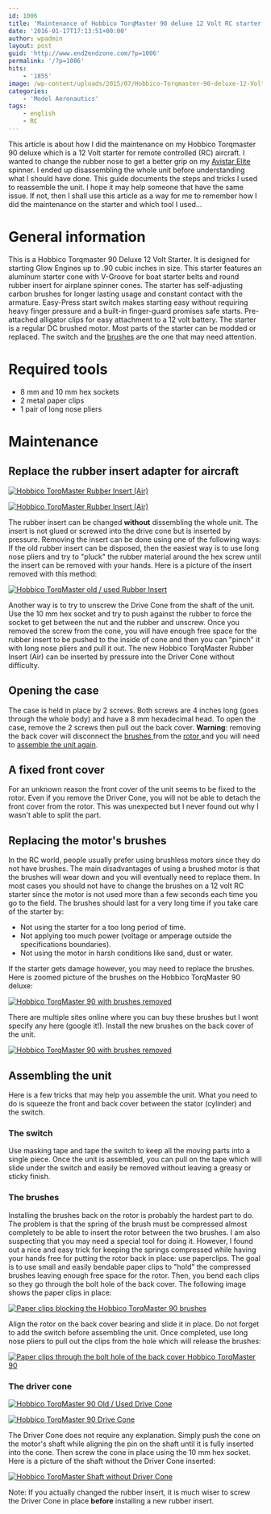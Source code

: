 ```yaml
---
id: 1006
title: 'Maintenance of Hobbico TorqMaster 90 deluxe 12 Volt RC starter'
date: '2016-01-17T17:13:51+00:00'
author: wpadmin
layout: post
guid: 'http://www.end2endzone.com/?p=1006'
permalink: '/?p=1006'
hits:
    - '1855'
image: /wp-content/uploads/2015/07/Hobbico-Torqmaster-90-deluxe-12-Volt-RC-starter1.jpg
categories:
    - 'Model Aeronautics'
tags:
    - english
    - RC
---
```


This article is about how I did the maintenance on my Hobbico Torqmaster 90 deluxe which is a 12 Volt starter for remote controlled (RC) aircraft. I wanted to change the rubber nose to get a better grip on my [Avistar Elite](/tag/avistar-elite/) spinner. I ended up disassembling the whole unit before understanding what I should have done. This guide documents the steps and tricks I used to reassemble the unit. I hope it may help someone that have the same issue. If not, then I shall use this article as a way for me to remember how I did the maintenance on the starter and which tool I used...

# General information

This is a Hobbico Torqmaster 90 Deluxe 12 Volt Starter. It is designed for starting Glow Engines up to .90 cubic inches in size. This starter features an aluminum starter cone with V-Groove for boat starter belts and round rubber insert for airplane spinner cones. The starter has self-adjusting carbon brushes for longer lasting usage and constant contact with the armature. Easy-Press start switch makes starting easy without requiring heavy finger pressure and a built-in finger-guard promises safe starts. Pre-attached alligator clips for easy attachment to a 12 volt battery. The starter is a regular DC brushed motor. Most parts of the starter can be modded or replaced. The switch and the [brushes](https://en.wikipedia.org/wiki/Brush_(electric)) are the one that may need attention.

# Required tools

- 8 mm and 10 mm hex sockets
- 2 metal paper clips
- 1 pair of long nose pliers

# Maintenance

## Replace the rubber insert adapter for aircraft

[![Hobbico TorqMaster Rubber Insert (Air)](https://www.end2endzone.com/wp-content/uploads/2015/07/Hobbico-TorqMaster-Rubber-Insert-Air-150x132.jpg "Hobbico TorqMaster Rubber Insert (Air)")](https://www.end2endzone.com/wp-content/uploads/2015/07/Hobbico-TorqMaster-Rubber-Insert-Air.jpg)

[![Hobbico TorqMaster Rubber Insert (Air)](https://www.end2endzone.com/wp-content/uploads/2015/09/IMG_6803_LR5-150x100.jpg "Hobbico TorqMaster Rubber Insert (Air)")](https://www.end2endzone.com/wp-content/uploads/2015/09/IMG_6803_LR5.jpg)

The rubber insert can be changed **without** dissembling the whole unit. The insert is not glued or screwed into the drive cone but is inserted by pressure. Removing the insert can be done using one of the following ways: If the old rubber insert can be disposed, then the easiest way is to use long nose pliers and try to "pluck" the rubber material around the hex screw until the insert can be removed with your hands. Here is a picture of the insert removed with this method:

[![Hobbico TorqMaster old / used Rubber Insert](https://www.end2endzone.com/wp-content/uploads/2015/09/IMG_6819_LR5-300x200.jpg "Hobbico TorqMaster old / used Rubber Insert")](https://www.end2endzone.com/wp-content/uploads/2015/09/IMG_6819_LR5.jpg)

Another way is to try to unscrew the Drive Cone from the shaft of the unit. Use the 10 mm hex socket and try to push against the rubber to force the socket to get between the nut and the rubber and unscrew. Once you removed the screw from the cone, you will have enough free space for the rubber insert to be pushed to the inside of cone and then you can "pinch" it with long nose pliers and pull it out. The new Hobbico TorqMaster Rubber Insert (Air) can be inserted by pressure into the Driver Cone without difficulty.

## Opening the case

The case is held in place by 2 screws. Both screws are 4 inches long (goes through the whole body) and have a 8 mm hexadecimal head. To open the case, remove the 2 screws then pull out the back cover. **Warning**: removing the back cover will disconnect the [brushes ](https://en.wikipedia.org/wiki/Brush_(electric))from the [rotor ](https://en.wikipedia.org/wiki/Rotor_(electric))and you will need to [assemble the unit again](#Reassembling_the_unit).

## A fixed front cover

For an unknown reason the front cover of the unit seems to be fixed to the rotor. Even if you remove the Driver Cone, you will not be able to detach the front cover from the rotor. This was unexpected but I never found out why I wasn't able to split the part.

## Replacing the motor's brushes

In the RC world, people usually prefer using brushless motors since they do not have brushes. The main disadvantages of using a brushed motor is that the brushes will wear down and you will eventually need to replace them. In most cases you should not have to change the brushes on a 12 volt RC starter since the motor is not used more than a few seconds each time you go to the field. The brushes should last for a very long time if you take care of the starter by:

- Not using the starter for a too long period of time.
- Not applying too much power (voltage or amperage outside the specifications boundaries).
- Not using the motor in harsh conditions like sand, dust or water.

If the starter gets damage however, you may need to replace the brushes. Here is zoomed picture of the brushes on the Hobbico TorqMaster 90 deluxe:

[![Hobbico TorqMaster 90 with brushes removed](https://www.end2endzone.com/wp-content/uploads/2016/01/IMG_1982_LR5-300x200.jpg "Hobbico TorqMaster 90 with brushes removed")](https://www.end2endzone.com/wp-content/uploads/2016/01/IMG_1982_LR5.jpg)

There are multiple sites online where you can buy these brushes but I wont specify any here (google it!). Install the new brushes on the back cover of the unit.

[![Hobbico TorqMaster 90 with brushes removed](https://www.end2endzone.com/wp-content/uploads/2016/01/IMG_1967_LR5-300x200.jpg "Hobbico TorqMaster 90 with brushes removed")](https://www.end2endzone.com/wp-content/uploads/2016/01/IMG_1967_LR5.jpg)

## Assembling the unit

Here is a few tricks that may help you assemble the unit. What you need to do is squeeze the front and back cover between the stator (cylinder) and the switch.

### The switch

Use masking tape and tape the switch to keep all the moving parts into a single piece. Once the unit is assembled, you can pull on the tape which will slide under the switch and easily be removed without leaving a greasy or sticky finish.

### The brushes

Installing the brushes back on the rotor is probably the hardest part to do. The problem is that the spring of the brush must be compressed almost completely to be able to insert the rotor between the two brushes. I am also suspecting that you may need a special tool for doing it. However, I found out a nice and easy trick for keeping the springs compressed while having your hands free for putting the rotor back in place: use paperclips. The goal is to use small and easily bendable paper clips to "hold" the compressed brushes leaving enough free space for the rotor. Then, you bend each clips so they go through the bolt hole of the back cover. The following image shows the paper clips in place:

[![Paper clips blocking the Hobbico TorqMaster 90 brushes](https://www.end2endzone.com/wp-content/uploads/2016/01/IMG_1986_LR5-300x200.jpg "Paper clips blocking the Hobbico TorqMaster 90 brushes")](https://www.end2endzone.com/wp-content/uploads/2016/01/IMG_1986_LR5.jpg)

Align the rotor on the back cover bearing and slide it in place. Do not forget to add the switch before assembling the unit. Once completed, use long nose pliers to pull out the clips from the hole which will release the brushes:

[![Paper clips through the bolt hole of the back cover Hobbico TorqMaster 90](https://www.end2endzone.com/wp-content/uploads/2016/01/IMG_1990_LR5-300x200.jpg "Paper clips through the bolt hole of the back cover Hobbico TorqMaster 90")](https://www.end2endzone.com/wp-content/uploads/2016/01/IMG_1990_LR5.jpg)

### The driver cone

[![Hobbico TorqMaster 90 Old / Used Drive Cone](https://www.end2endzone.com/wp-content/uploads/2015/09/IMG_6778_LR5-150x100.jpg "Hobbico TorqMaster 90 Old / Used Drive Cone")](https://www.end2endzone.com/wp-content/uploads/2015/09/IMG_6778_LR5.jpg)

[![Hobbico TorqMaster 90 Drive Cone](https://www.end2endzone.com/wp-content/uploads/2015/07/Hobbico-TorqMaster-90-Drive-Cone-147x150.jpg "Hobbico TorqMaster 90 Drive Cone")](https://www.end2endzone.com/wp-content/uploads/2015/07/Hobbico-TorqMaster-90-Drive-Cone.jpg)

The Driver Cone does not require any explanation. Simply push the cone on the motor's shaft while aligning the pin on the shaft until it is fully inserted into the cone. Then screw the cone in place using the 10 mm hex socket. Here is a picture of the shaft without the Driver Cone inserted:

[![Hobbico TorqMaster Shaft without Driver Cone](https://www.end2endzone.com/wp-content/uploads/2015/09/IMG_6770_LR5-300x200.jpg "Hobbico TorqMaster Shaft without Driver Cone")](https://www.end2endzone.com/wp-content/uploads/2015/09/IMG_6770_LR5.jpg)

Note: If you actually changed the rubber insert, it is much wiser to screw the Driver Cone in place **before** installing a new rubber insert.